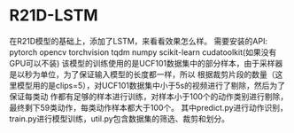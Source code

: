 # R21D-LSTM
在R21D模型的基础上，添加了LSTM，来看看效果怎么样。
需要安装的API:
pytorch
opencv
torchvision
tqdm
numpy
scikit-learn
cudatoolkit(如果没有GPU可以不装)
该模型的训练使用的是UCF101数据集中的部分样本，由于采样器是以秒为单位，为了保证输入模型的长度都一样，所以
根据裁剪片段的数量（这里模型用的是clips=5），对UCF101数据集中小于5s的视频进行了剔除，然后为了保证每类动
作都有足够的样本进行训练，对样本小于100个的动作类别进行剔除，最终剩下59类动作，每类动作样本都大于100个。
其中predict.py进行动作识别，train.py进行模型训练，util.py包含数据集的筛选、裁剪和划分。
